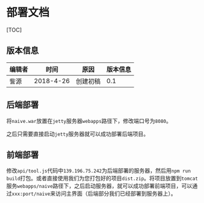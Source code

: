 # 部署文档

[TOC]

## 版本信息

| 编辑者  | 时间        | 原因   | 版本信息 |
| ---- | --------- | ---- | ---- |
| 訾源   | 2018-4-26 | 创建初稿 | 0.1  |

## 后端部署

将`naive.war`放置在`jetty`服务器`webapps`路径下，修改端口号为`8080`。

之后只需要直接启动`jetty`服务器就可以成功部署后端项目。

## 前端部署

修改`api/tool.js`代码中`139.196.75.242`为后端部署的服务器，然后用`npm run build`打包。或者直接使用我们为您打包好的项目`dist.zip`。将项目放置到`tomcat`服务`webapps/naive`路径下，之后启动服务器，就可以成功部署前端项目，可以通过`xxx:port/naive`来访问主界面（后端部分我们已经部署到服务器上）。

